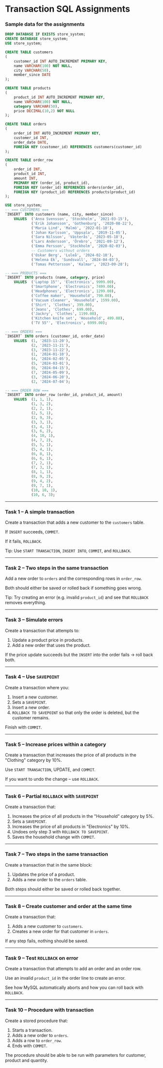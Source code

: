 # Transaction SQL Assignments
### Sample data for the assignments
```sql
DROP DATABASE IF EXISTS store_system;
CREATE DATABASE store_system;
USE store_system;

CREATE TABLE customers
(
    customer_id INT AUTO_INCREMENT PRIMARY KEY,
    name VARCHAR(100) NOT NULL,
    city VARCHAR(50),
    member_since DATE
);

CREATE TABLE products
(
    product_id INT AUTO_INCREMENT PRIMARY KEY,
    name VARCHAR(100) NOT NULL,
    category VARCHAR(50),
    price DECIMAL(10,2) NOT NULL
);

CREATE TABLE orders
(
    order_id INT AUTO_INCREMENT PRIMARY KEY,
    customer_id INT,
    order_date DATE,
    FOREIGN KEY (customer_id) REFERENCES customers(customer_id)
);

CREATE TABLE order_row
(
    order_id INT,
    product_id INT,
    amount INT,
    PRIMARY KEY (order_id, product_id),
    FOREIGN KEY (order_id) REFERENCES orders(order_id),
    FOREIGN KEY (product_id) REFERENCES products(product_id)
);

USE store_system;
-- === CUSTOMERS ===
`INSERT` INTO customers (name, city, member_since)
    VALUES  ('Anna Svensson', 'Stockholm', '2021-03-15'),
            ('Erik Johansson', 'Gothenburg', '2020-08-22'),
            ('Maria Lind', 'Malmö', '2022-01-10'),
            ('Johan Karlsson', 'Uppsala', '2019-11-05'),
            ('Sara Nilsson', 'Västerås', '2023-05-18'),
            ('Lars Andersson', 'Örebro', '2021-09-12'),
            ('Emma Persson', 'Stockholm', '2020-02-03'),
            -- Customers without orders
            ('Oskar Berg', 'Luleå', '2024-02-10'),
            ('Helena Ek', 'Sundsvall', '2024-04-03'),
            ('Tomas Pettersson', 'Kalmar', '2023-09-28');

-- === PRODUCTS ===
`INSERT` INTO products (name, category, price)
    VALUES  ('Laptop 15"', 'Electronics', 9999.00),
            ('Smartphone', 'Electronics', 7499.00),
            ('Headphones', 'Electronics', 1299.00),
            ('Coffee maker', 'Household', 799.00),
            ('Vacuum cleaner', 'Household', 1599.00),
            ('Shirt', 'Clothes', 399.00),
            ('Jeans', 'Clothes', 699.00),
            ('Jackry', 'Clothes', 1199.00),
            ('Kitchen knife set', 'Household', 499.00),
            ('TV 55"', 'Electronics', 6999.00);

-- === ORDERS ===
`INSERT` INTO orders (customer_id, order_date)
    VALUES  (1, '2023-11-20'),
            (2, '2023-11-21'),
            (3, '2023-11-22'),
            (1, '2024-01-10'),
            (4, '2024-02-05'),
            (5, '2024-03-01'),
            (6, '2024-04-15'),
            (7, '2024-05-09'),
            (3, '2024-06-20'),
            (2, '2024-07-04');

-- === ORDER ROW ===
`INSERT` INTO order_row (order_id, product_id, amount)
    VALUES  (1, 1, 1),
            (1, 3, 2),
            (2, 2, 1),
            (2, 5, 1),
            (2, 9, 3),
            (3, 3, 1),
            (3, 4, 1),
            (3, 6, 2),
            (4, 10, 1),
            (4, 7, 2),
            (5, 5, 1),
            (5, 4, 1),
            (6, 8, 1),
            (6, 6, 1),
            (7, 2, 1),
            (7, 3, 1),
            (8, 1, 1),
            (8, 9, 2),
            (9, 4, 2),
            (9, 7, 1),
            (10, 10, 1),
            (10, 6, 3);
```

---

### Task 1 – A simple transaction
Create a transaction that adds a new customer to the `customers` table.

If `INSERT` succeeds, `COMMIT`.

If it fails, `ROLLBACK`.

Tip: Use `START TRANSACTION`, `INSERT INTO`, `COMMIT`, and `ROLLBACK`.

---

### Task 2 – Two steps in the same transaction
Add a new order to `orders` and the corresponding rows in `order_row`.

Both should either be saved or rolled back if something goes wrong.

Tip: Try creating an error (e.g. invalid `product_id`) and see that `ROLLBACK` removes everything.

---

### Task 3 – Simulate errors
Create a transaction that attempts to:
1. Update a product price in products.
2. Add a new order that uses the product.

If the price update succeeds but the `INSERT` into the order fails → roll back both.

---

### Task 4 – Use `SAVEPOINT`
Create a transaction where you:
1. Insert a new customer.
2. Sets a `SAVEPOINT`.
3. Insert a new order.
4. `ROLLBACK TO SAVEPOINT` so that only the order is deleted, but the customer remains.

Finish with `COMMIT`.

---

### Task 5 – Increase prices within a category
Create a transaction that increases the price of all products in the "Clothing" category by 10%.

Use `START TRANSACTION`, UPDATE, and `COMMIT`.

If you want to undo the change – use `ROLLBACK`.

---

### Task 6 – Partial `ROLLBACK` with `SAVEPOINT`
Create a transaction that:
1. Increases the price of all products in the "Household" category by 5%.
2. Sets a `SAVEPOINT`.
3. Increases the price of all products in "Electronics" by 10%.
4. Undoes only step 3 with `ROLLBACK TO SAVEPOINT`.
5. Saves the household change with `COMMIT`.

---

### Task 7 – Two steps in the same transaction
Create a transaction that in the same block:
1. Updates the price of a product.
2. Adds a new order to the `orders` table.

Both steps should either be saved or rolled back together.

---

### Task 8 – Create customer and order at the same time
Create a transaction that:
1. Adds a new customer to `customers`.
2. Creates a new order for that customer in `orders`.

If any step fails, nothing should be saved.

---

### Task 9 – Test `ROLLBACK` on error
Create a transaction that attempts to add an order and an order row.

Use an invalid `product_id` in the order line to create an error.

See how MySQL automatically aborts and how you can roll back with `ROLLBACK`.

---

### Task 10 – Procedure with transaction
Create a stored procedure that:
1. Starts a transaction.
2. Adds a new order to `orders`.
3. Adds a row to `order_row`.
4. Ends with `COMMIT`.

The procedure should be able to be run with parameters for customer, product and quantity.
